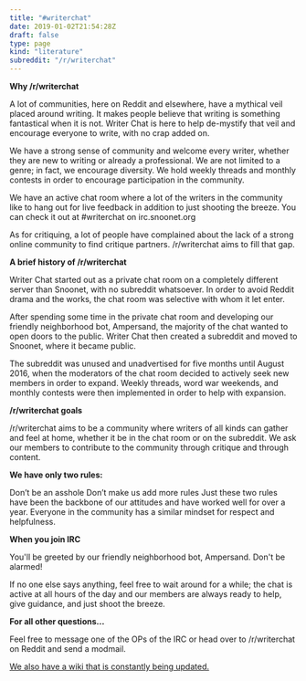 ```yaml
---
title: "#writerchat"
date: 2019-01-02T21:54:28Z
draft: false
type: page
kind: "literature"
subreddit: "/r/writerchat"
---
```


**Why /r/writerchat**

A lot of communities, here on Reddit and elsewhere, have a mythical veil placed around writing. It makes people believe that writing is something fantastical when it is not. Writer Chat is here to help de-mystify that veil and encourage everyone to write, with no crap added on.

We have a strong sense of community and welcome every writer, whether they are new to writing or already a professional. We are not limited to a genre; in fact, we encourage diversity. We hold weekly threads and monthly contests in order to encourage participation in the community.

We have an active chat room where a lot of the writers in the community like to hang out for live feedback in addition to just shooting the breeze. You can check it out at #writerchat on irc.snoonet.org

As for critiquing, a lot of people have complained about the lack of a strong online community to find critique partners. /r/writerchat aims to fill that gap.

**A brief history of /r/writerchat**

Writer Chat started out as a private chat room on a completely different server than Snoonet, with no subreddit whatsoever. In order to avoid Reddit drama and the works, the chat room was selective with whom it let enter.

After spending some time in the private chat room and developing our friendly neighborhood bot, Ampersand, the majority of the chat wanted to open doors to the public. Writer Chat then created a subreddit and moved to Snoonet, where it became public.

The subreddit was unused and unadvertised for five months until August 2016, when the moderators of the chat room decided to actively seek new members in order to expand. Weekly threads, word war weekends, and monthly contests were then implemented in order to help with expansion.

**/r/writerchat goals**

/r/writerchat aims to be a community where writers of all kinds can gather and feel at home, whether it be in the chat room or on the subreddit. We ask our members to contribute to the community through critique and through content.

**We have only two rules:**

Don’t be an asshole
Don’t make us add more rules
Just these two rules have been the backbone of our attitudes and have worked well for over a year. Everyone in the community has a similar mindset for respect and helpfulness.

**When you join IRC**

You'll be greeted by our friendly neighborhood bot, Ampersand. Don't be alarmed!

If no one else says anything, feel free to wait around for a while; the chat is active at all hours of the day and our members are always ready to help, give guidance, and just shoot the breeze.

**For all other questions...**

Feel free to message one of the OPs of the IRC or head over to /r/writerchat on Reddit and send a modmail.

<a href="https://www.reddit.com/r/writerchat/wiki/index">We also have a wiki that is constantly being updated.</a>
